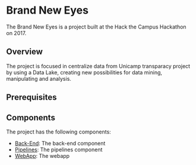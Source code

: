 # Brand New Eyes  
The Brand New Eyes is a project built at the Hack the Campus Hackathon on 2017.
## Overview
The project is focused in centralize data from Unicamp transparacy project by using a Data Lake, creating new possibilities for data mining, manipulating and analysis.  
## Prerequisites
## Components
The project has the following components:
* [Back-End](back-end): The back-end component
* [Pipelines](pipelines): The pipelines component
* [WebApp](webapp): The webapp
